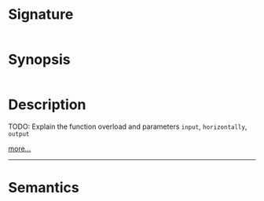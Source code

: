 # Signature
```vikid-signature
```

# Synopsis
```vikid-synopsis
```

# Description
TODO: Explain the function overload and parameters `input`, `horizontally`, `output`

[more...](https://en.wikipedia.org/wiki/Translation_(geometry))

----
# Semantics